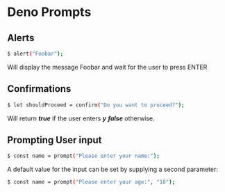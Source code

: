 # Deno Prompts

## Alerts

```sh
$ alert("Foobar");
```

Will display the message Foobar and wait for the user to press ENTER

## Confirmations

```sh
$ let shouldProceed = confirm("Do you want to proceed?");
```

Will return ***true*** if the user enters ***y*** ***false*** otherwise.

## Prompting User input

```sh
$ const name = prompt("Please enter your name:");
```

A default value for the input can be set by supplying a second parameter:

```sh
$ const name = prompt("Please enter your age:", "18");
```
